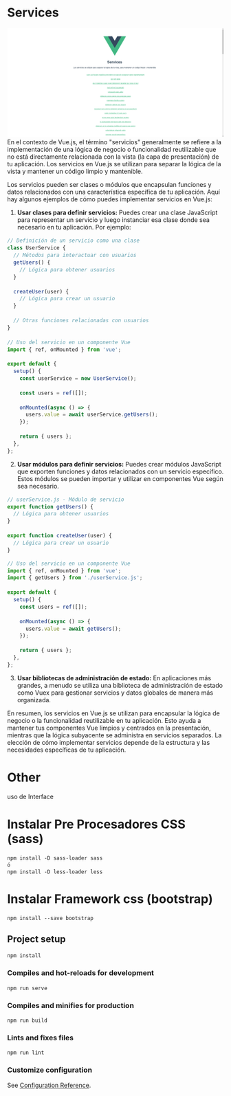# Services
<img src="./img/services.png">
En el contexto de Vue.js, el término "servicios" generalmente se refiere a la implementación de una lógica de negocio o funcionalidad reutilizable que no está directamente relacionada con la vista (la capa de presentación) de tu aplicación. Los servicios en Vue.js se utilizan para separar la lógica de la vista y mantener un código limpio y mantenible.

Los servicios pueden ser clases o módulos que encapsulan funciones y datos relacionados con una característica específica de tu aplicación. Aquí hay algunos ejemplos de cómo puedes implementar servicios en Vue.js:

1. **Usar clases para definir servicios:** Puedes crear una clase JavaScript para representar un servicio y luego instanciar esa clase donde sea necesario en tu aplicación. Por ejemplo:

```javascript
// Definición de un servicio como una clase
class UserService {
  // Métodos para interactuar con usuarios
  getUsers() {
    // Lógica para obtener usuarios
  }

  createUser(user) {
    // Lógica para crear un usuario
  }

  // Otras funciones relacionadas con usuarios
}

// Uso del servicio en un componente Vue
import { ref, onMounted } from 'vue';

export default {
  setup() {
    const userService = new UserService();

    const users = ref([]);

    onMounted(async () => {
      users.value = await userService.getUsers();
    });

    return { users };
  },
};
```

2. **Usar módulos para definir servicios:** Puedes crear módulos JavaScript que exporten funciones y datos relacionados con un servicio específico. Estos módulos se pueden importar y utilizar en componentes Vue según sea necesario.

```javascript
// userService.js - Módulo de servicio
export function getUsers() {
  // Lógica para obtener usuarios
}

export function createUser(user) {
  // Lógica para crear un usuario
}
```

```javascript
// Uso del servicio en un componente Vue
import { ref, onMounted } from 'vue';
import { getUsers } from './userService.js';

export default {
  setup() {
    const users = ref([]);

    onMounted(async () => {
      users.value = await getUsers();
    });

    return { users };
  },
};
```

3. **Usar bibliotecas de administración de estado:** En aplicaciones más grandes, a menudo se utiliza una biblioteca de administración de estado como Vuex para gestionar servicios y datos globales de manera más organizada.

En resumen, los servicios en Vue.js se utilizan para encapsular la lógica de negocio o la funcionalidad reutilizable en tu aplicación. Esto ayuda a mantener tus componentes Vue limpios y centrados en la presentación, mientras que la lógica subyacente se administra en servicios separados. La elección de cómo implementar servicios depende de la estructura y las necesidades específicas de tu aplicación.

# Other
uso de Interface

# Instalar Pre Procesadores CSS (sass)
    npm install -D sass-loader sass  
    ó  
    npm install -D less-loader less  

# Instalar Framework css (bootstrap)

    npm install --save bootstrap  

## Project setup
```
npm install
```

### Compiles and hot-reloads for development
```
npm run serve
```

### Compiles and minifies for production
```
npm run build
```

### Lints and fixes files
```
npm run lint
```

### Customize configuration
See [Configuration Reference](https://cli.vuejs.org/config/).
